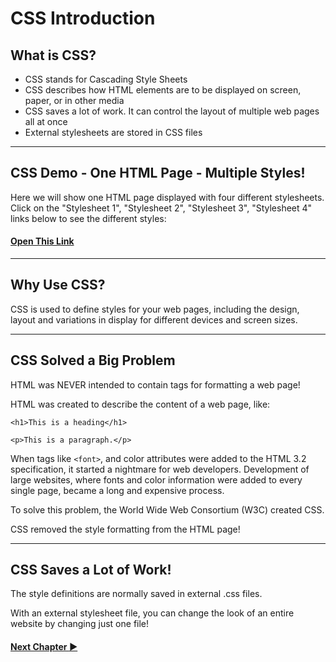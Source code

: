 # CSS Introduction

## What is CSS?

* CSS stands for Cascading Style Sheets
* CSS describes how HTML elements are to be displayed on screen, paper, or in other media
* CSS saves a lot of work. It can control the layout of multiple web pages all at once
* External stylesheets are stored in CSS files

<hr />

## CSS Demo - One HTML Page - Multiple Styles!

Here we will show one HTML page displayed with four different stylesheets. Click on the "Stylesheet 1", "Stylesheet 2", "Stylesheet 3", "Stylesheet 4" links below to see the different styles:

#### [Open This Link][Open This Link]

<hr />

## Why Use CSS?

CSS is used to define styles for your web pages, including the design, layout and variations in display for different devices and screen sizes. 

<hr />

## CSS Solved a Big Problem

HTML was NEVER intended to contain tags for formatting a web page!

HTML was created to describe the content of a web page, like:

  `<h1>This is a heading</h1>`

  `<p>This is a paragraph.</p>`

When tags like `<font>`, and color attributes were added to the HTML 3.2 specification, it started a nightmare for web developers. Development of large websites, where fonts and color information were added to every single page, became a long and expensive process.

To solve this problem, the World Wide Web Consortium (W3C) created CSS.

CSS removed the style formatting from the HTML page!

<hr />

## CSS Saves a Lot of Work!

The style definitions are normally saved in external .css files.

With an external stylesheet file, you can change the look of an entire website by changing just one file!


#### [Next Chapter :arrow_forward:](./CSS-Syntax.md)
[Open This Link]: http://output.jsbin.com/fazuxo/quiet
